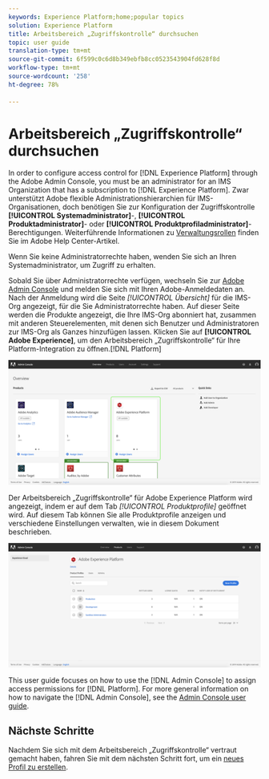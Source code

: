 ```yaml
---
keywords: Experience Platform;home;popular topics
solution: Experience Platform
title: Arbeitsbereich „Zugriffskontrolle“ durchsuchen
topic: user guide
translation-type: tm+mt
source-git-commit: 6f599c0c6d8b349ebfb8cc0523543904fd628f8d
workflow-type: tm+mt
source-wordcount: '258'
ht-degree: 78%

---
```



# Arbeitsbereich „Zugriffskontrolle“ durchsuchen

In order to configure access control for [!DNL Experience Platform] through the Adobe Admin Console, you must be an administrator for an IMS Organization that has a subscription to [!DNL Experience Platform]. Zwar unterstützt Adobe flexible Administrationshierarchien für IMS-Organisationen, doch benötigen Sie zur Konfiguration der Zugriffskontrolle **[!UICONTROL Systemadministrator]**-, **[!UICONTROL Produktadministrator]**- oder **[!UICONTROL Produktprofiladministrator]**-Berechtigungen. Weiterführende Informationen zu [Verwaltungsrollen](https://helpx.adobe.com/de/enterprise/using/admin-roles.html) finden Sie im Adobe Help Center-Artikel.

Wenn Sie keine Administratorrechte haben, wenden Sie sich an Ihren Systemadministrator, um Zugriff zu erhalten.

Sobald Sie über Administratorrechte verfügen, wechseln Sie zur [Adobe Admin Console](https://adminconsole.adobe.com) und melden Sie sich mit Ihren Adobe-Anmeldedaten an. Nach der Anmeldung wird die Seite *[!UICONTROL Übersicht]* für die IMS-Org angezeigt, für die Sie Administratorrechte haben. Auf dieser Seite werden die Produkte angezeigt, die Ihre IMS-Org abonniert hat, zusammen mit anderen Steuerelementen, mit denen sich Benutzer und Administratoren zur IMS-Org als Ganzes hinzufügen lassen. Klicken Sie auf **[!UICONTROL Adobe Experience]**, um den Arbeitsbereich „Zugriffskontrolle“ für Ihre Platform-Integration zu öffnen.[!DNL Platform]

![overview-page](../images/overview-page.png)

Der Arbeitsbereich „Zugriffskontrolle“ für Adobe Experience Platform wird angezeigt, indem er auf dem Tab *[!UICONTROL Produktprofile]* geöffnet wird. Auf diesem Tab können Sie alle Produktprofile anzeigen und verschiedene Einstellungen verwalten, wie in diesem Dokument beschrieben.

![platform-access-control](../images/platform-access-control.png)

This user guide focuses on how to use the [!DNL Admin Console] to assign access permissions for [!DNL Platform]. For more general information on how to navigate the [!DNL Admin Console], see the [Admin Console user guide](https://helpx.adobe.com/de/enterprise/using/admin-console.html).

## Nächste Schritte

Nachdem Sie sich mit dem Arbeitsbereich „Zugriffskontrolle“ vertraut gemacht haben, fahren Sie mit dem nächsten Schritt fort, um ein [neues Profil zu erstellen](create-profile.md).